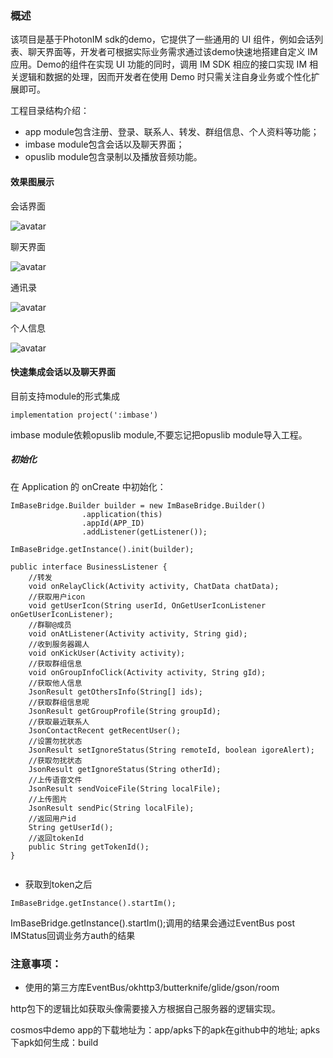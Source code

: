 ### 概述

该项目是基于PhotonIM sdk的demo，它提供了一些通用的 UI 组件，例如会话列表、聊天界面等，开发者可根据实际业务需求通过该demo快速地搭建自定义 IM 应用。Demo的组件在实现 UI 功能的同时，调用 IM SDK 相应的接口实现 IM 相关逻辑和数据的处理，因而开发者在使用 Demo 时只需关注自身业务或个性化扩展即可。

工程目录结构介绍：
- app module包含注册、登录、联系人、转发、群组信息、个人资料等功能；
- imbase module包含会话以及聊天界面；
- opuslib module包含录制以及播放音频功能。

#### 效果图展示
会话界面

![avatar](readme_pics/session.png)

聊天界面

![avatar](readme_pics/chat.png)

通讯录

![avatar](readme_pics/contacts.png)

个人信息

![avatar](readme_pics/myinfo.png)


#### 快速集成会话以及聊天界面

目前支持module的形式集成
```
implementation project(':imbase')
```
imbase module依赖opuslib module,不要忘记把opuslib module导入工程。



##### 初始化

在 Application 的 onCreate 中初始化：

```
ImBaseBridge.Builder builder = new ImBaseBridge.Builder()
                .application(this)
                .appId(APP_ID)
                .addListener(getListener());

ImBaseBridge.getInstance().init(builder);

public interface BusinessListener {
    //转发
    void onRelayClick(Activity activity, ChatData chatData);
    //获取用户icon
    void getUserIcon(String userId, OnGetUserIconListener onGetUserIconListener);
    //群聊@成员
    void onAtListener(Activity activity, String gid);
    //收到服务器踢人
    void onKickUser(Activity activity);
    //获取群组信息
    void onGroupInfoClick(Activity activity, String gId);
    //获取他人信息
    JsonResult getOthersInfo(String[] ids);
    //获取群组信息呢
    JsonResult getGroupProfile(String groupId);
    //获取最近联系人
    JsonContactRecent getRecentUser();
    //设置勿扰状态
    JsonResult setIgnoreStatus(String remoteId, boolean igoreAlert);
    //获取勿扰状态
    JsonResult getIgnoreStatus(String otherId);
    //上传语音文件
    JsonResult sendVoiceFile(String localFile);
    //上传图片
    JsonResult sendPic(String localFile);
    //返回用户id
    String getUserId();
    //返回tokenId
    public String getTokenId();
}
        
```

- 获取到token之后
```
ImBaseBridge.getInstance().startIm();
```
ImBaseBridge.getInstance().startIm();调用的结果会通过EventBus post IMStatus回调业务方auth的结果
### 注意事项：
- 使用的第三方库EventBus/okhttp3/butterknife/glide/gson/room





http包下的逻辑比如获取头像需要接入方根据自己服务器的逻辑实现。




cosmos中demo app的下载地址为：app/apks下的apk在github中的地址;
apks下apk如何生成：build